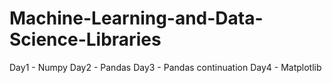 # Machine-Learning-and-Data-Science-Libraries

Day1 - Numpy
Day2 - Pandas 
Day3 - Pandas continuation
Day4 - Matplotlib
